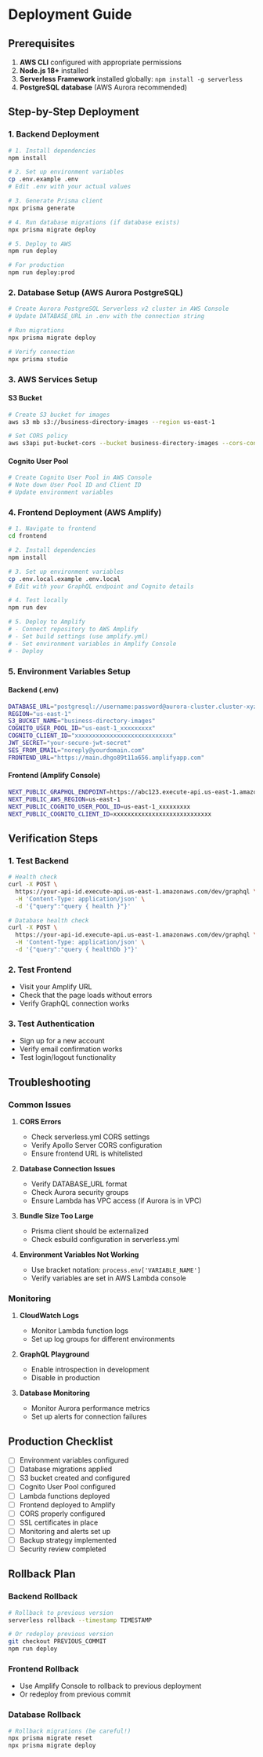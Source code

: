 # Deployment Guide

## Prerequisites

1. **AWS CLI** configured with appropriate permissions
2. **Node.js 18+** installed
3. **Serverless Framework** installed globally: `npm install -g serverless`
4. **PostgreSQL database** (AWS Aurora recommended)

## Step-by-Step Deployment

### 1. Backend Deployment

```bash
# 1. Install dependencies
npm install

# 2. Set up environment variables
cp .env.example .env
# Edit .env with your actual values

# 3. Generate Prisma client
npx prisma generate

# 4. Run database migrations (if database exists)
npx prisma migrate deploy

# 5. Deploy to AWS
npm run deploy

# For production
npm run deploy:prod
```

### 2. Database Setup (AWS Aurora PostgreSQL)

```bash
# Create Aurora PostgreSQL Serverless v2 cluster in AWS Console
# Update DATABASE_URL in .env with the connection string

# Run migrations
npx prisma migrate deploy

# Verify connection
npx prisma studio
```

### 3. AWS Services Setup

#### S3 Bucket
```bash
# Create S3 bucket for images
aws s3 mb s3://business-directory-images --region us-east-1

# Set CORS policy
aws s3api put-bucket-cors --bucket business-directory-images --cors-configuration file://s3-cors.json
```

#### Cognito User Pool
```bash
# Create Cognito User Pool in AWS Console
# Note down User Pool ID and Client ID
# Update environment variables
```

### 4. Frontend Deployment (AWS Amplify)

```bash
# 1. Navigate to frontend
cd frontend

# 2. Install dependencies
npm install

# 3. Set up environment variables
cp .env.local.example .env.local
# Edit with your GraphQL endpoint and Cognito details

# 4. Test locally
npm run dev

# 5. Deploy to Amplify
# - Connect repository to AWS Amplify
# - Set build settings (use amplify.yml)
# - Set environment variables in Amplify Console
# - Deploy
```

### 5. Environment Variables Setup

#### Backend (.env)
```bash
DATABASE_URL="postgresql://username:password@aurora-cluster.cluster-xyz.us-east-1.rds.amazonaws.com:5432/business_directory"
REGION="us-east-1"
S3_BUCKET_NAME="business-directory-images"
COGNITO_USER_POOL_ID="us-east-1_xxxxxxxxx"
COGNITO_CLIENT_ID="xxxxxxxxxxxxxxxxxxxxxxxxxxxx"
JWT_SECRET="your-secure-jwt-secret"
SES_FROM_EMAIL="noreply@yourdomain.com"
FRONTEND_URL="https://main.dhgo89t11a656.amplifyapp.com"
```

#### Frontend (Amplify Console)
```bash
NEXT_PUBLIC_GRAPHQL_ENDPOINT=https://abc123.execute-api.us-east-1.amazonaws.com/dev/graphql
NEXT_PUBLIC_AWS_REGION=us-east-1
NEXT_PUBLIC_COGNITO_USER_POOL_ID=us-east-1_xxxxxxxxx
NEXT_PUBLIC_COGNITO_CLIENT_ID=xxxxxxxxxxxxxxxxxxxxxxxxxxxx
```

## Verification Steps

### 1. Test Backend
```bash
# Health check
curl -X POST \
  https://your-api-id.execute-api.us-east-1.amazonaws.com/dev/graphql \
  -H 'Content-Type: application/json' \
  -d '{"query":"query { health }"}'

# Database health check
curl -X POST \
  https://your-api-id.execute-api.us-east-1.amazonaws.com/dev/graphql \
  -H 'Content-Type: application/json' \
  -d '{"query":"query { healthDb }"}'
```

### 2. Test Frontend
- Visit your Amplify URL
- Check that the page loads without errors
- Verify GraphQL connection works

### 3. Test Authentication
- Sign up for a new account
- Verify email confirmation works
- Test login/logout functionality

## Troubleshooting

### Common Issues

1. **CORS Errors**
   - Check serverless.yml CORS settings
   - Verify Apollo Server CORS configuration
   - Ensure frontend URL is whitelisted

2. **Database Connection Issues**
   - Verify DATABASE_URL format
   - Check Aurora security groups
   - Ensure Lambda has VPC access (if Aurora is in VPC)

3. **Bundle Size Too Large**
   - Prisma client should be externalized
   - Check esbuild configuration in serverless.yml

4. **Environment Variables Not Working**
   - Use bracket notation: `process.env['VARIABLE_NAME']`
   - Verify variables are set in AWS Lambda console

### Monitoring

1. **CloudWatch Logs**
   - Monitor Lambda function logs
   - Set up log groups for different environments

2. **GraphQL Playground**
   - Enable introspection in development
   - Disable in production

3. **Database Monitoring**
   - Monitor Aurora performance metrics
   - Set up alerts for connection failures

## Production Checklist

- [ ] Environment variables configured
- [ ] Database migrations applied
- [ ] S3 bucket created and configured
- [ ] Cognito User Pool configured
- [ ] Lambda functions deployed
- [ ] Frontend deployed to Amplify
- [ ] CORS properly configured
- [ ] SSL certificates in place
- [ ] Monitoring and alerts set up
- [ ] Backup strategy implemented
- [ ] Security review completed

## Rollback Plan

### Backend Rollback
```bash
# Rollback to previous version
serverless rollback --timestamp TIMESTAMP

# Or redeploy previous version
git checkout PREVIOUS_COMMIT
npm run deploy
```

### Frontend Rollback
- Use Amplify Console to rollback to previous deployment
- Or redeploy from previous commit

### Database Rollback
```bash
# Rollback migrations (be careful!)
npx prisma migrate reset
npx prisma migrate deploy
```